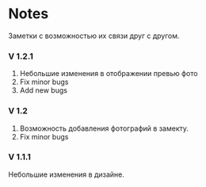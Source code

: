 <h1>Notes</h1>
Заметки с возможностью их связи друг с другом.

<h3>V 1.2.1</h3>
<p>
<ol>
	<li>Небольшие изменения в отображении превью фото</li>
	<li>Fix minor bugs</li>
	<li>Add new bugs</li>
</ol>
</p>

<h3>V 1.2</h3>
<p>
<ol>
	<li>Возможность добавления фотографий в замекту.</li>
	<li>Fix minor bugs</li>
</ol>
</p>

<h3>V 1.1.1</h3>
<p>Небольшие изменения в дизайне.</p>
